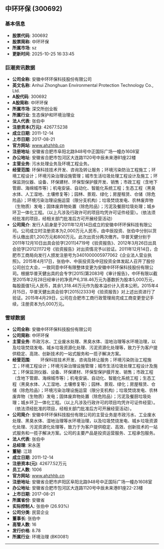 ## 中环环保 (300692)

### 基本信息

- **股票代码**: 300692
- **股票简称**: 中环环保
- **所属市场**: sz
- **更新时间**: 2025-10-25 16:33:45

### 巨潮资讯数据

- **公司全称**: 安徽中环环保科技股份有限公司
- **英文名称**: Anhui Zhonghuan Environmental Protection Technology Co., Ltd.
- **A股代码**: 300692
- **A股简称**: 中环环保
- **所属市场**: 深交所创业板
- **所属行业**: 生态保护和环境治理业
- **法人代表**: 张伯中
- **注册资本(万元)**: 42677.5238
- **成立日期**: 2011-12-14
- **上市日期**: 2017-08-21
- **官方网站**: www.ahzhhb.cn
- **注册地址**: 安徽省合肥市阜阳北路948号中正国际广场一幢办1608室
- **办公地址**: 安徽省合肥市包河区大连路1120号中辰未来港B1座22楼
- **主营业务**: 污水处理业务及环境工程业务。
- **经营范围**: 环保科技技术开发、咨询及转让服务；环境污染防治工程施工；环境工程设计；环境污染治理设施管理；城市生活垃圾处理工程设计及施工；环保监测仪器、设备、环保建材、环保型保护膜开发、销售；市政工程（含地下管廊、海绵城市等）；机电安装、自动化、智能化系统工程；生态工程（黑臭水体、人工湿地、土壤修复等）；园林、景观、绿化；房屋租赁、仓储（除危险品）；环境污染治理设施运营（限分支机构）；垃圾焚烧发电、农林废弃物（生物质）发电；固体废弃物处置（除危险品）；污泥及餐厨垃圾处理；城乡环卫一体化工程。（以上凡涉及行政许可的项目均凭许可证件经营）。（依法须经批准的项目，经相关部门批准后方可开展经营活动）
- **公司简介**: 发行人前身是于2011年12月14日成立的安徽中环环保科技有限公司。公司成立时注册资本为2,000万元人民币，由中辰投资、张伯中分别以货币认缴出资1,200万元和800万元。此次出资分两次缴齐。华普天健分别于2011年12月10日出具会验字[2011]4719号《验资报告》、2012年3月26日出具会验字[2012]1172号《验资报告》对出资情况予以验证。2011年12月14日，合肥市工商局向发行人颁发注册号为3401000005977062《企业法人营业执照》。2015年4月17日，张伯中、中辰投资及中冠投资全体发起人召开了股份公司创立大会，一致同意中环有限整体变更为安徽中环环保科技股份有限公司。根据华普天健出具的会专字[2015]第2083号《审计报告》，中环有限以截至2015年2月28日经审计的净资产6,318.46万元为基数折为股本5,000万元，每股面值1元人民币，其余1,318.46万元作为股本溢价计入资本公积。2015年4月15日，华普天健出具会验字[2015]2333号《验资报告》对上述出资进行了验证。2015年4月29日，公司在合肥市工商行政管理局完成工商变更登记手续，注册资本为5,000万元。

### 雪球数据

- **公司全称**: 安徽中环环保科技股份有限公司
- **公司简称**: 中环环保
- **主营业务**: 市政污水、工业废水处理、黑臭水体、湿地治理等水环境治理，以及垃圾焚烧发电、城乡垃圾资源化处理、污泥资源化处理等，致力于为客户提供稳定、高效、创新技术的一站式服务和一揽子解决方案。
- **经营范围**: 　　环保科技技术开发、咨询及转让服务；环境污染防治工程施工；环境工程设计；环境污染治理设施管理；城市生活垃圾处理工程设计及施工；环保监测仪器、设备、环保建材、环保型保护膜开发、销售；市政工程（含地下管廊、海绵城市等）；机电安装、自动化、智能化系统工程；生态工程（黑臭水体、人工湿地、土壤修复等）；园林、景观、绿化；房屋租赁、仓储（除危险品）；环境污染治理设施运营（限分支机构）；垃圾焚烧发电、农林废弃物（生物质）发电；固体废弃物处置（除危险品）；污泥及餐厨垃圾处理；城乡环卫一体化工程。（以上凡涉及行政许可的项目均凭许可证件经营）。（依法须经批准的项目，经相关部门批准后方可开展经营活动）。
- **公司简介**: 安徽中环环保科技股份有限公司的主营业务是市政污水、工业废水处理、黑臭水体、湿地治理等水环境治理，以及垃圾焚烧发电、城乡垃圾资源化处理、污泥资源化处理等，致力于为客户提供稳定、高效、创新技术的一站式服务和一揽子解决方案。公司的主要产品是投资运营服务、工程承包服务。
- **法人代表**: 张伯中
- **总经理**: 宋永莲
- **董秘**: 江琼
- **成立日期**: 2011-12-14
- **注册资本(元)**: 42677.52万元
- **员工人数**: 1006
- **官方网站**: www.ahzhhb.cn
- **注册地址**: 安徽省合肥市庐阳区阜阳北路948号中正国际广场一幢办1608室
- **办公地址**: 安徽省合肥市包河区大连路1120号中辰未来港B1座22-23楼
- **上市日期**: 2017-08-21
- **所属省份**: 安徽省
- **实际控制人**: 张伯中 (26.93%)
- **公司分类**: 民营企业
- **董事长**: 张伯中
- **高管人数**: 16
- **发行价格**: 8.78
- **所属行业**: 环境治理 (BK0081)

---